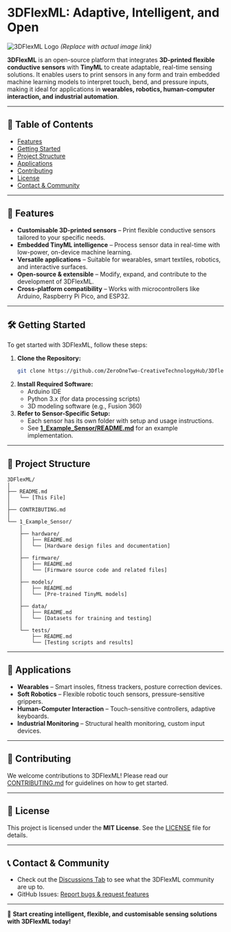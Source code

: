 # 3DFlexML: Adaptive, Intelligent, and Open

![3DFlexML Logo](https://your-image-url.com) *(Replace with actual image link)*

**3DFlexML** is an open-source platform that integrates **3D-printed flexible conductive sensors** with **TinyML** to create adaptable, real-time sensing solutions. It enables users to print sensors in any form and train embedded machine learning models to interpret touch, bend, and pressure inputs, making it ideal for applications in **wearables, robotics, human-computer interaction, and industrial automation**.

---

## 📌 Table of Contents
- [Features](#features)
- [Getting Started](#getting-started)
- [Project Structure](#project-structure)
- [Applications](#applications)
- [Contributing](#contributing)
- [License](#license)
- [Contact & Community](#contact-community)

---

## 🚀 Features

- **Customisable 3D-printed sensors** – Print flexible conductive sensors tailored to your specific needs.
- **Embedded TinyML intelligence** – Process sensor data in real-time with low-power, on-device machine learning.
- **Versatile applications** – Suitable for wearables, smart textiles, robotics, and interactive surfaces.
- **Open-source & extensible** – Modify, expand, and contribute to the development of 3DFlexML.
- **Cross-platform compatibility** – Works with microcontrollers like Arduino, Raspberry Pi Pico, and ESP32.

---

## 🛠️ Getting Started

To get started with 3DFlexML, follow these steps:

1. **Clone the Repository:**
   ```bash
   git clone https://github.com/ZeroOneTwo-CreativeTechnologyHub/3Dflexml.git
   ```
2. **Install Required Software:**
   - Arduino IDE
   - Python 3.x (for data processing scripts)
   - 3D modeling software (e.g., Fusion 360)
3. **Refer to Sensor-Specific Setup:**
   - Each sensor has its own folder with setup and usage instructions.
   - See **[1_Example_Sensor/README.md](1_Example_Sensor/README.md)** for an example implementation.

---

## 📂 Project Structure

```
3DFlexML/
│
├── README.md
│   └── [This File]
│
├── CONTRIBUTING.md
│
└── 1_Example_Sensor/
    │
    ├── hardware/
    │   ├── README.md
    │   └── [Hardware design files and documentation]
    │
    ├── firmware/
    │   ├── README.md
    │   └── [Firmware source code and related files]
    │
    ├── models/
    │   ├── README.md
    │   └── [Pre-trained TinyML models]
    │
    ├── data/
    │   ├── README.md
    │   └── [Datasets for training and testing]
    │
    └── tests/
        ├── README.md
        └── [Testing scripts and results]
```

---

## 🎯 Applications
- **Wearables** – Smart insoles, fitness trackers, posture correction devices.
- **Soft Robotics** – Flexible robotic touch sensors, pressure-sensitive grippers.
- **Human-Computer Interaction** – Touch-sensitive controllers, adaptive keyboards.
- **Industrial Monitoring** – Structural health monitoring, custom input devices.

---

## 🤝 Contributing
We welcome contributions to 3DFlexML! Please read our [CONTRIBUTING.md](CONTRIBUTING.md) for guidelines on how to get started.

---

## 📜 License
This project is licensed under the **MIT License**. See the [LICENSE](LICENSE) file for details.

---

## 📞 Contact & Community
- Check out the [Discussions Tab](https://github.com/ZeroOneTwo-CreativeTechnologyHub/3Dflexml/discussions) to see what the 3DFlexML community are up to.
- GitHub Issues: [Report bugs & request features](https://github.com/yourusername/3DFlexML/issues)


---

🚀 **Start creating intelligent, flexible, and customisable sensing solutions with 3DFlexML today!**
